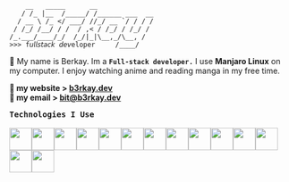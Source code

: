 ```
    __   _____      __              
   / /_ |__  /_____/ /______ ___  __
  / __ \ /_ </ ___/ //_/ __ `/ / / /
 / /_/ /__/ / /  / ,< / /_/ / /_/ / 
/_.___/____/_/  /_/|_|\__,_/\__, /  
>>> f𝘶𝘭𝘭𝘴𝘵𝘢𝘤𝘬 𝘥𝘦𝘷eloper     /____/   
```

:wave: My name is Berkay. Im a **`Full-stack developer.`** I use **Manjaro Linux** on my computer. I enjoy watching anime and reading manga in my free time.

**🔗  my website >  [__b3rkay.dev__](https://b3rkay.dev)**<br>
**📧 my email > [bit@b3rkay.dev](mailto:bit@b3rkay.dev)**

 <kbd style="width:25%">
   <kbd>
    <b>Technologies I Use</b>
  </kbd><br><br>
<img width="40px" style="background:transparent;float:left" src="https://skillicons.dev/icons?i=html">
<img width="40px" style="background:transparent;float:left" src="https://skillicons.dev/icons?i=css">
<img width="40px" style="background:transparent;float:left" src="https://skillicons.dev/icons?i=scss">
<img width="40px" style="background:transparent;float:left" src="https://skillicons.dev/icons?i=tailwind">
<img width="40px" style="background:transparent;float:left" src="https://skillicons.dev/icons?i=js">
<img width="40px" style="background:transparent;float:left" src="https://skillicons.dev/icons?i=ts">
<img width="40px" style="background:transparent;float:left" src="https://skillicons.dev/icons?i=react">
<img width="40px" style="background:transparent;float:left" src="https://skillicons.dev/icons?i=svelte">
<img width="40px" style="background:transparent;float:left" src="https://skillicons.dev/icons?i=php">
<img width="40px" style="background:transparent;float:left" src="https://skillicons.dev/icons?i=python">
<img width="40px" style="background:transparent;float:left" src="https://skillicons.dev/icons?i=linux">
<img width="40px" style="background:transparent;float:left" src="https://skillicons.dev/icons?i=alpinejs">
<img width="40px" style="background:transparent;float:left" src="https://skillicons.dev/icons?i=vscode">
<img width="40px" style="background:transparent;float:left" src="https://skillicons.dev/icons?i=vim">
<br><br>
 </kbd>
